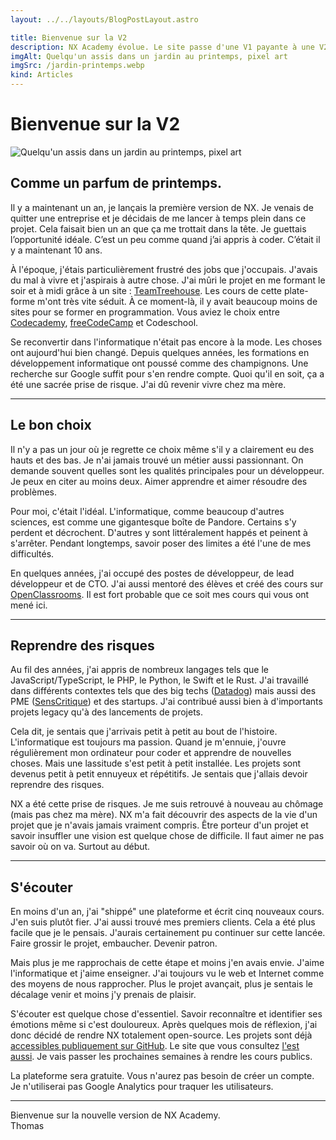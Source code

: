 ```yaml
---
layout: ../../layouts/BlogPostLayout.astro

title: Bienvenue sur la V2
description: NX Academy évolue. Le site passe d'une V1 payante à une V2 gratuit et open-source. On vous explique toutes les raisons dans ce post.
imgAlt: Quelqu'un assis dans un jardin au printemps, pixel art
imgSrc: /jardin-printemps.webp
kind: Articles
---
```


# Bienvenue sur la V2

![Quelqu'un assis dans un jardin au printemps, pixel art](/jardin-printemps.webp)


## Comme un parfum de printemps.

Il y a maintenant un an, je lançais la première version de NX. Je venais de quitter une entreprise et je décidais de me lancer à temps plein dans
ce projet. Cela faisait bien un an que ça me trottait dans la tête. Je
guettais l’opportunité idéale. C’est un peu comme quand j’ai appris à
coder. C’était il y a maintenant 10 ans.


À l'époque, j'étais particulièrement frustré des jobs que j'occupais.
J'avais du mal à vivre et j'aspirais à autre chose. J'ai mûri le projet
en me formant le soir et à midi grâce à un site : <a href="https://teamtreehouse.com/" target="_blank">TeamTreehouse</a>. Les cours de cette plate-forme m'ont très vite séduit. À ce moment-là, il y avait beaucoup moins de sites pour se former en programmation. Vous aviez le choix entre <a href="https://www.codecademy.com/" target="_blank">Codecademy</a>, <a href="https://www.freecodecamp.org/" target="_blank">freeCodeCamp</a> et Codeschool.


Se reconvertir dans l'informatique n'était pas encore à la mode. Les
choses ont aujourd'hui bien changé. Depuis quelques années, les
formations en développement informatique ont poussé comme des
champignons. Une recherche sur Google suffit pour s'en rendre compte.
Quoi qu'il en soit, ça a été une sacrée prise de risque. J'ai dû revenir
vivre chez ma mère.


---


## Le bon choix

Il n'y a pas un jour où je regrette ce choix même s'il y a clairement eu des hauts et des bas. Je n'ai jamais trouvé un métier aussi passionnant. On demande souvent quelles sont les qualités principales pour un développeur. Je peux en citer au moins deux. Aimer apprendre et aimer résoudre des problèmes.


Pour moi, c'était l'idéal. L'informatique, comme beaucoup d'autres sciences, est comme une gigantesque boîte de Pandore. Certains s'y perdent et décrochent. D'autres y sont littéralement happés et peinent à s'arrêter. Pendant longtemps, savoir poser des limites a été l'une de mes difficultés.


En quelques années, j'ai occupé des postes de développeur, de lead développeur et de CTO. J'ai aussi mentoré des élèves et créé des cours sur <a href="https://openclassrooms.com/fr/" target="_blank">OpenClassrooms</a>. Il est fort probable que ce soit mes cours qui vous ont mené ici.


---


## Reprendre des risques

Au fil des années, j'ai appris de nombreux langages tels que le JavaScript/TypeScript, le PHP, le Python, le Swift et le Rust. J'ai travaillé dans différents contextes tels que des big techs (<a href="https://www.datadoghq.com/" target="_blank">Datadog</a>) mais aussi des PME (<a href="https://www.senscritique.com/" target="_blank">SensCritique</a>) et des startups. J'ai contribué aussi bien à d'importants projets legacy qu'à des lancements de projets.


Cela dit, je sentais que j'arrivais petit à petit au bout de l'histoire. L'informatique est toujours ma passion. Quand je m'ennuie, j'ouvre régulièrement mon ordinateur pour coder et apprendre de nouvelles choses. Mais une lassitude s'est petit à petit installée. Les projets sont devenus petit à petit ennuyeux et répétitifs. Je sentais que j'allais devoir reprendre des risques.


NX a été cette prise de risques. Je me suis retrouvé à nouveau au chômage (mais pas chez ma mère). NX m'a fait découvrir des aspects de la vie d'un projet que je n'avais jamais vraiment compris. Être porteur d'un projet et savoir insuffler une vision est quelque chose de difficile. Il faut aimer ne pas savoir où on va. Surtout au début.


---


## S'écouter

En moins d'un an, j'ai "shippé" une plateforme et écrit cinq nouveaux cours. J'en suis plutôt fier. J'ai aussi trouvé mes premiers clients. Cela a été plus facile que je le pensais. J'aurais certainement pu continuer sur cette lancée. Faire grossir le projet, embaucher. Devenir patron.


Mais plus je me rapprochais de cette étape et moins j'en avais envie. J'aime l'informatique et j'aime enseigner. J'ai toujours vu le web et Internet comme des moyens de nous rapprocher. Plus le projet avançait, plus je sentais le décalage venir et moins j'y prenais de plaisir.


S'écouter est quelque chose d'essentiel. Savoir reconnaître et identifier ses émotions même si c'est douloureux. Après quelques mois de réflexion, j'ai donc décidé de rendre NX totalement open-source. Les projets sont déjà <a href="https://github.com/orgs/nx-academy/repositories" target="_blank">accessibles publiquement sur GitHub</a>. Le site que vous consultez <a href="https://github.com/nx-academy/nx-academy.github.io" target="_blank">l'est aussi</a>. Je vais passer les prochaines semaines à rendre les cours publics.


La plateforme sera gratuite. Vous n'aurez pas besoin de créer un compte. Je n'utiliserai pas Google Analytics pour traquer les utilisateurs.


---


Bienvenue sur la nouvelle version de <span class="brand-name">NX Academy</span>.
<br>
<span class="author">Thomas</span>

